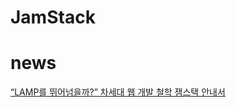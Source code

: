 # JamStack

# news
[“LAMP를 뛰어넘을까?” 차세대 웹 개발 철학 잼스택 안내서](https://www.itworld.co.kr/news/240399 "jamstack")  
